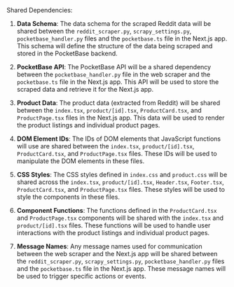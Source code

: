 Shared Dependencies:

1. **Data Schema**: The data schema for the scraped Reddit data will be shared between the `reddit_scraper.py`, `scrapy_settings.py`, `pocketbase_handler.py` files and the `pocketbase.ts` file in the Next.js app. This schema will define the structure of the data being scraped and stored in the PocketBase backend.

2. **PocketBase API**: The PocketBase API will be a shared dependency between the `pocketbase_handler.py` file in the web scraper and the `pocketbase.ts` file in the Next.js app. This API will be used to store the scraped data and retrieve it for the Next.js app.

3. **Product Data**: The product data (extracted from Reddit) will be shared between the `index.tsx`, `product/[id].tsx`, `ProductCard.tsx`, and `ProductPage.tsx` files in the Next.js app. This data will be used to render the product listings and individual product pages.

4. **DOM Element IDs**: The IDs of DOM elements that JavaScript functions will use are shared between the `index.tsx`, `product/[id].tsx`, `ProductCard.tsx`, and `ProductPage.tsx` files. These IDs will be used to manipulate the DOM elements in these files.

5. **CSS Styles**: The CSS styles defined in `index.css` and `product.css` will be shared across the `index.tsx`, `product/[id].tsx`, `Header.tsx`, `Footer.tsx`, `ProductCard.tsx`, and `ProductPage.tsx` files. These styles will be used to style the components in these files.

6. **Component Functions**: The functions defined in the `ProductCard.tsx` and `ProductPage.tsx` components will be shared with the `index.tsx` and `product/[id].tsx` files. These functions will be used to handle user interactions with the product listings and individual product pages.

7. **Message Names**: Any message names used for communication between the web scraper and the Next.js app will be shared between the `reddit_scraper.py`, `scrapy_settings.py`, `pocketbase_handler.py` files and the `pocketbase.ts` file in the Next.js app. These message names will be used to trigger specific actions or events.